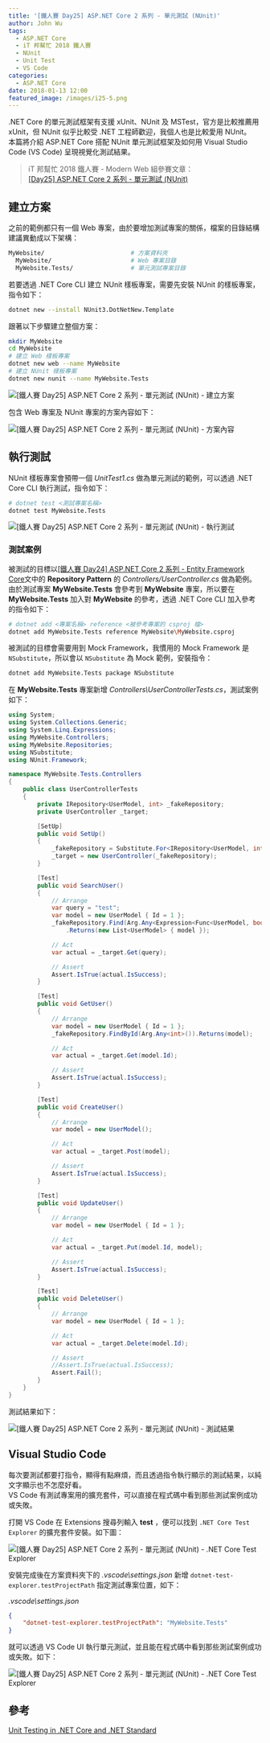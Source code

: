 ```yaml
---
title: '[鐵人賽 Day25] ASP.NET Core 2 系列 - 單元測試 (NUnit)'
author: John Wu
tags:
  - ASP.NET Core
  - iT 邦幫忙 2018 鐵人賽
  - NUnit
  - Unit Test
  - VS Code
categories:
  - ASP.NET Core
date: 2018-01-13 12:00
featured_image: /images/i25-5.png
---
```


.NET Core 的單元測試框架有支援 xUnit、NUnit 及 MSTest，官方是比較推薦用 xUnit，但 NUnit 似乎比較受 .NET 工程師歡迎，我個人也是比較愛用 NUnit。  
本篇將介紹 ASP.NET Core 搭配 NUnit 單元測試框架及如何用 Visual Studio Code (VS Code) 呈現視覺化測試結果。  

> iT 邦幫忙 2018 鐵人賽 - Modern Web 組參賽文章：  
 [[Day25] ASP.NET Core 2 系列 - 單元測試 (NUnit)](https://ithelp.ithome.com.tw/articles/10196862)  

<!-- more -->

## 建立方案

之前的範例都只有一個 Web 專案，由於要增加測試專案的關係，檔案的目錄結構建議異動成以下架構：  
```sh
MyWebsite/                        # 方案資料夾
  MyWebsite/                      # Web 專案目錄
  MyWebsite.Tests/                # 單元測試專案目錄
```

若要透過 .NET Core CLI 建立 NUnit 樣板專案，需要先安裝 NUnit 的樣板專案，指令如下：  
```sh
dotnet new --install NUnit3.DotNetNew.Template
```

跟著以下步驟建立整個方案：  
```sh
mkdir MyWebsite
cd MyWebsite
# 建立 Web 樣板專案
dotnet new web --name MyWebsite
# 建立 NUnit 樣板專案
dotnet new nunit --name MyWebsite.Tests
```

![[鐵人賽 Day25] ASP.NET Core 2 系列 - 單元測試 (NUnit) - 建立方案](/images/i25-1.png)

包含 Web 專案及 NUnit 專案的方案內容如下：  

![[鐵人賽 Day25] ASP.NET Core 2 系列 - 單元測試 (NUnit) - 方案內容](/images/i25-2.png)

## 執行測試

NUnit 樣板專案會預帶一個 *UnitTest1.cs* 做為單元測試的範例，可以透過 .NET Core CLI 執行測試，指令如下：  
```sh
# dotnet test <測試專案名稱>
dotnet test MyWebsite.Tests
```

![[鐵人賽 Day25] ASP.NET Core 2 系列 - 單元測試 (NUnit) - 執行測試](/images/i25-3.png)

### 測試案例

被測試的目標以[[鐵人賽 Day24] ASP.NET Core 2 系列 - Entity Framework Core](/article/ironman-day24-asp-net-core-entity-framework-core.html)文中的 **Repository Pattern** 的 *Controllers/UserController.cs* 做為範例。  
由於測試專案 **MyWebsite.Tests** 會參考到 **MyWebsite** 專案，所以要在 **MyWebsite.Tests** 加入對 **MyWebsite** 的參考，透過 .NET Core CLI 加入參考的指令如下：  
```sh
# dotnet add <專案名稱> reference <被參考專案的 csproj 檔>
dotnet add MyWebsite.Tests reference MyWebsite\MyWebsite.csproj
```

被測試的目標會需要用到 Mock Framework，我慣用的 Mock Framework 是 `NSubstitute`，所以會以 `NSubstitute` 為 Mock 範例，安裝指令：  
```sh
dotnet add MyWebsite.Tests package NSubstitute
```

在 **MyWebsite.Tests** 專案新增 *Controllers\UserControllerTests.cs*，測試案例如下：  

```cs
using System;
using System.Collections.Generic;
using System.Linq.Expressions;
using MyWebsite.Controllers;
using MyWebsite.Repositories;
using NSubstitute;
using NUnit.Framework;

namespace MyWebsite.Tests.Controllers
{
    public class UserControllerTests
    {
        private IRepository<UserModel, int> _fakeRepository;
        private UserController _target;

        [SetUp]
        public void SetUp()
        {
            _fakeRepository = Substitute.For<IRepository<UserModel, int>>();
            _target = new UserController(_fakeRepository);
        }

        [Test]
        public void SearchUser()
        {
            // Arrange
            var query = "test";
            var model = new UserModel { Id = 1 };
            _fakeRepository.Find(Arg.Any<Expression<Func<UserModel, bool>>>())
                .Returns(new List<UserModel> { model });

            // Act
            var actual = _target.Get(query);

            // Assert
            Assert.IsTrue(actual.IsSuccess);
        }

        [Test]
        public void GetUser()
        {
            // Arrange
            var model = new UserModel { Id = 1 };
            _fakeRepository.FindById(Arg.Any<int>()).Returns(model);

            // Act
            var actual = _target.Get(model.Id);

            // Assert
            Assert.IsTrue(actual.IsSuccess);
        }

        [Test]
        public void CreateUser()
        {
            // Arrange
            var model = new UserModel();

            // Act
            var actual = _target.Post(model);

            // Assert
            Assert.IsTrue(actual.IsSuccess);
        }

        [Test]
        public void UpdateUser()
        {
            // Arrange
            var model = new UserModel { Id = 1 };

            // Act
            var actual = _target.Put(model.Id, model);

            // Assert
            Assert.IsTrue(actual.IsSuccess);
        }

        [Test]
        public void DeleteUser()
        {
            // Arrange
            var model = new UserModel { Id = 1 };

            // Act
            var actual = _target.Delete(model.Id);

            // Assert
            //Assert.IsTrue(actual.IsSuccess);
            Assert.Fail();
        }
    }
}
```

測試結果如下：  

![[鐵人賽 Day25] ASP.NET Core 2 系列 - 單元測試 (NUnit) - 測試結果](/images/i25-4.png)

## Visual Studio Code

每次要測試都要打指令，顯得有點麻煩，而且透過指令執行顯示的測試結果，以純文字顯示也不怎麼好看。  
VS Code 有測試專案用的擴充套件，可以直接在程式碼中看到那些測試案例成功或失敗。  

打開 VS Code 在 Extensions 搜尋列輸入 **test** ，便可以找到 `.NET Core Test Explorer` 的擴充套件安裝。如下圖：  

![[鐵人賽 Day25] ASP.NET Core 2 系列 - 單元測試 (NUnit) - .NET Core Test Explorer](/images/i25-5.png)

安裝完成後在方案資料夾下的 *.vscode\settings.json* 新增 `dotnet-test-explorer.testProjectPath` 指定測試專案位置，如下：  

*.vscode\settings.json*  
```json
{
    "dotnet-test-explorer.testProjectPath": "MyWebsite.Tests"
}
```

就可以透過 VS Code UI 執行單元測試，並且能在程式碼中看到那些測試案例成功或失敗。如下：  

![[鐵人賽 Day25] ASP.NET Core 2 系列 - 單元測試 (NUnit) - .NET Core Test Explorer](/images/i25-6.png)

## 參考

[Unit Testing in .NET Core and .NET Standard](https://docs.microsoft.com/en-us/dotnet/core/testing/)  